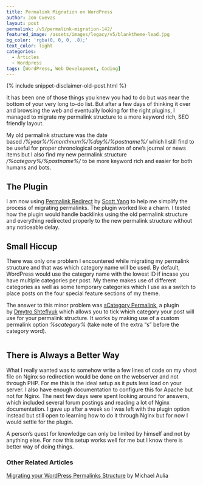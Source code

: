 ```yaml
---
title: Permalink Migration on WordPress
author: Jon Cuevas
layout: post
permalink: /v5/permalink-migration-142/
featured_image: /assets/images/legacy/v5/blanktheme-lead.jpg
bg_color: 'rgba(0, 0, 0, .8);'
text_color: light
categories:
  - Articles
  - Wordpress
tags: [WordPress, Web Development, Coding]
---
```

{% include snippet-disclaimer-old-post.html %}

It has been one of those things you knew you had to do but was near the bottom of your very long to-do list. But after a few days of thinking it over and browsing the web and eventually looking for the right plugins, I managed to migrate my permalink structure to a more keyword rich, SEO friendly layout.<!--more-->

My old permalink structure was the date based */%year%/%monthnum%/%day%/%postname%/* which I still find to be useful for proper chronological organization of one&#8217;s journal or news items but I also find my new permalink structure */%category%/%postname%/* to be more keyword rich and easier for both humans and bots.

## The Plugin

I am now using [Permalink Redirect][1] by [Scott Yang][2] to help me simplify the process of migrating permalinks. The plugin worked like a charm. I tested how the plugin would handle backlinks using the old permalink structure and everything redirected properly to the new permalink structure without any noticeable delay.

## Small Hiccup

There was only one problem I encountered while migrating my permalink structure and that was which category name will be used. By default, WordPress would use the category name with the lowest ID if incase you have multiple categories per post. My theme makes use of different categories as well as some temporary categories which I use as a switch to place posts on the four special feature sections of my theme.

The answer to this minor problem was [sCategory Permalink][3], a plugin by [Dmytro Shteflyuk][4] which allows you to tick which category your post will use for your permalink structure. It works by making use of a custom permalink option *%scategory%* (take note of the extra &#8220;s&#8221; before the category word).<figure>

<img class="aligncenter" src="http://archon-digital.com/images/scategory.jpg" alt="" /></figure> 
## There is Always a Better Way

What I really wanted was to somehow write a few lines of code on my vhost file on Nginx so redirection would be done on the webserver and not through PHP. For me this is the ideal setup as it puts less load on your server. I also have enough documentation to configure this for Apache but not for Nginx. The next few days were spent looking around for answers, which included several forum postings and reading a lot of Nginx documentation. I gave up after a week so I was left with the plugin option instead but still open to learning how to do it through Nginx but for now I would settle for the plugin.

A person&#8217;s quest for knowledge can only be limited by himself and not by anything else. For now this setup works well for me but I know there is better way of doing things.

### Other Related Articles

<a title="Permanent Link: Migrating your WordPress Permalinks Structure" href="http://www.cravingtech.com/migrating-your-wordpress-permalinks.html" rel="bookmark">Migrating your WordPress Permalinks Structure</a> by Michael Aulia

 [1]: http://scott.yang.id.au/code/permalink-redirect/
 [2]: http://scott.yang.id.au/
 [3]: http://kpumuk.info/projects/wordpress-plugins/scategory-permalink/
 [4]: http://kpumuk.info/